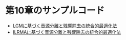 # 第10章のサンプルコード

* [LGMに基づく音源分離と残響除去の統合的最適化法](section10/sample_code_c10_1.py)
* [ILRMAに基づく音源分離と残響除去の統合的最適化法](section10/sample_code_c10_2.py)
